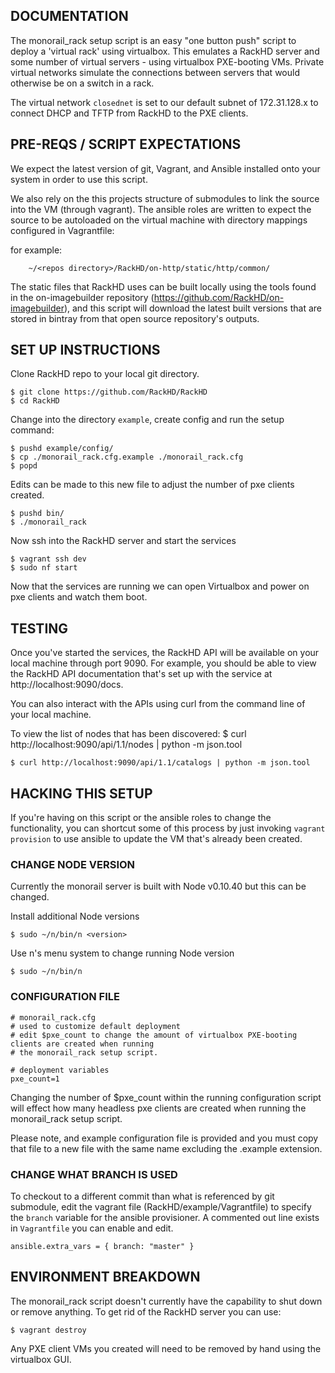 ## DOCUMENTATION

The monorail_rack setup script is an easy "one button push" script to deploy
a 'virtual rack' using virtualbox. This emulates a RackHD server and some number
of virtual servers - using virtualbox PXE-booting VMs. Private virtual networks
simulate the connections between servers that would otherwise be on a switch
in a rack.

The virtual network `closednet` is set to our default subnet of 172.31.128.x
to connect DHCP and TFTP from RackHD to the PXE clients.

## PRE-REQS / SCRIPT EXPECTATIONS

We expect the latest version of git, Vagrant, and Ansible installed onto your
system in order to use this script.

We also rely on the this projects structure of submodules to link the source
into the VM (through vagrant). The ansible roles are written to expect the
source to be autoloaded on the virtual machine with directory mappings
configured in Vagrantfile:

for example:

        ~/<repos directory>/RackHD/on-http/static/http/common/

The static files that RackHD uses can be built locally using the tools found in
the on-imagebuilder repository (https://github.com/RackHD/on-imagebuilder),
and this script will download the latest built versions that are stored in
bintray from that open source repository's outputs.

## SET UP INSTRUCTIONS

Clone RackHD repo to your local git directory.

    $ git clone https://github.com/RackHD/RackHD
    $ cd RackHD


Change into the directory `example`, create config and run the setup command:

    $ pushd example/config/
    $ cp ./monorail_rack.cfg.example ./monorail_rack.cfg
    $ popd

Edits can be made to this new file to adjust the number of pxe clients created.

    $ pushd bin/
    $ ./monorail_rack

Now ssh into the RackHD server and start the services

    $ vagrant ssh dev
    $ sudo nf start

Now that the services are running we can open Virtualbox and power on pxe
clients and watch them boot.

## TESTING

Once you've started the services, the RackHD API will be available on your local
machine through port 9090. For example, you should be able to view the RackHD
API documentation that's set up with the service at http://localhost:9090/docs.

You can also interact with the APIs using curl from the command line of your
local machine.

To view the list of nodes that has been discovered:
    $ curl http://localhost:9090/api/1.1/nodes | python -m json.tool

    $ curl http://localhost:9090/api/1.1/catalogs | python -m json.tool


## HACKING THIS SETUP

If you're having on this script or the ansible roles to change the
functionality, you can shortcut some of this process by just invoking
`vagrant provision` to use ansible to update the VM that's already been created.


### CHANGE NODE VERSION

Currently the monorail server is built with Node v0.10.40 but this can be changed.

Install additional Node versions

    $ sudo ~/n/bin/n <version>

Use n's menu system to change running Node version

    $ sudo ~/n/bin/n


### CONFIGURATION FILE

```
# monorail_rack.cfg
# used to customize default deployment
# edit $pxe_count to change the amount of virtualbox PXE-booting clients are created when running
# the monorail_rack setup script.

# deployment variables
pxe_count=1
```

Changing the number of $pxe_count within the running configuration script will
effect how many headless pxe clients are created when running the monorail_rack
setup script.

Please note, and example configuration file is provided and you must copy that
file to a new file with the same name excluding the .example extension.

### CHANGE WHAT BRANCH IS USED

To checkout to a different commit than what is referenced by git submodule,
edit the vagrant file (RackHD/example/Vagrantfile) to specify the `branch`
variable for the ansible provisioner. A commented out line exists in
`Vagrantfile` you can enable and edit.

    ansible.extra_vars = { branch: "master" }

## ENVIRONMENT BREAKDOWN

The monorail_rack script doesn't currently have the capability to shut down or
remove anything. To get rid of the RackHD server you can use:

    $ vagrant destroy

Any PXE client VMs you created will need to be removed by hand using the
virtualbox GUI.
